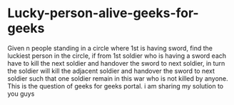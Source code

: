 # Lucky-person-alive-geeks-for-geeks
Given n people standing in a circle where 1st is having sword, find the luckiest person in the circle, if from 1st soldier who is having a sword each have to kill the next soldier and handover the sword to next soldier, in turn the soldier will kill the adjacent soldier and handover the sword to next soldier such that one soldier remain in this war who is not killed by anyone. This is the question of geeks for geeks portal. i am sharing my solution to you guys 
